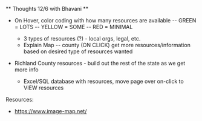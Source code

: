 ** Thoughts 12/6 with Bhavani **
- On Hover, color coding with how many resources are available
    -- GREEN = LOTS
    -- YELLOW = SOME
    -- RED = MINIMAL
    - 3 types of resources (?) - local orgs, legal, etc.
    - Explain Map -- county (ON CLICK) get more resources/information based on desired type of resources wanted

- Richland County resources - build out the rest of the state as we get more info
    - Excel/SQL database with resources, move page over on-click to VIEW resources

Resources:
- https://www.image-map.net/